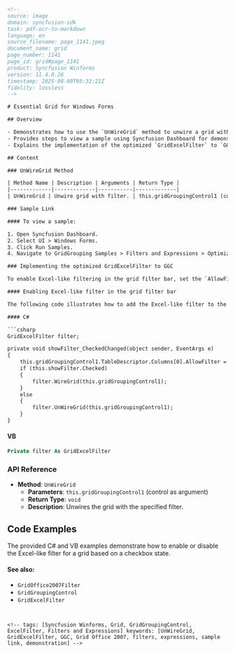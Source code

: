 ```html
<!-- 
source: image
domain: syncfusion-sdk
task: pdf-ocr-to-markdown
language: en
source_filename: page_1141.jpeg
document_name: grid
page_number: 1141
page_id: grid#page_1141
product: Syncfusion Winforms
version: 11.4.0.26
timestamp: 2025-08-09T05:32:21Z
fidelity: lossless
-->

# Essential Grid for Windows Forms

## Overview

- Demonstrates how to use the `UnWireGrid` method to unwire a grid with a filter.
- Provides steps to view a sample using Syncfusion Dashboard for demonstrating Excel-like filter in GridGroupingControls.
- Explains the implementation of the optimized `GridExcelFilter` to `GGC`.

## Content

### UnWireGrid Method

| Method Name | Description | Arguments | Return Type |
|-------------|-------------|-----------|-------------|
| UnWireGrid | Unwire grid with filter. | this.gridGroupingControl1 (control as argument) | void |

### Sample Link

#### To view a sample:

1. Open Syncfusion Dashboard.
2. Select UI > Windows Forms.
3. Click Run Samples.
4. Navigate to GridGrouping Samples > Filters and Expressions > Optimized Excel Filter Demo

### Implementing the optimized GridExcelFilter to GGC

To enable Excel-like filtering in the grid filter bar, set the `AllowFilter` property to `True` when the Grid control is wired with the `GridOffice2007Filter`.

#### Enabling Excel-like filter in the grid filter bar

The following code illustrates how to add the Excel-like filter to the grid filter bar:

#### C#

```csharp
GridExcelFilter filter;

private void showFilter_CheckedChanged(object sender, EventArgs e)
{
    this.gridGroupingControl1.TableDescriptor.Columns[0].AllowFilter = true;
    if (this.showFilter.Checked)
    {
        filter.WireGrid(this.gridGroupingControl1);
    }
    else
    {
        filter.UnWireGrid(this.gridGroupingControl1);
    }
}
```

#### VB

```vb
Private filter As GridExcelFilter
```

### API Reference

- **Method**: `UnWireGrid`
  - **Parameters**: `this.gridGroupingControl1` (control as argument)
  - **Return Type**: `void`
  - **Description**: Unwires the grid with the specified filter.

## Code Examples

The provided C# and VB examples demonstrate how to enable or disable the Excel-like filter for a grid based on a checkbox state.

#### See also:

- `GridOffice2007Filter`
- `GridGroupingControl`
- `GridExcelFilter`
```


<!-- tags: [Syncfusion Winforms, Grid, GridGroupingControl, ExcelFilter, Filters and Expressions] keywords: [UnWireGrid, GridExcelFilter, GGC, Grid Office 2007, filters, expressions, sample link, demonstration] -->
```